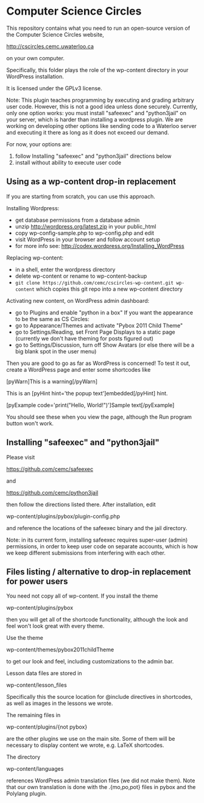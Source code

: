 Computer Science Circles
========================
This repository contains what you need to run an open-source
version of the Computer Science Circles website,

 http://cscircles.cemc.uwaterloo.ca

on your own computer.

Specifically, this folder plays the role of the wp-content
directory in your WordPress installation.

It is licensed under the GPLv3 license.

Note:
This plugin teaches programming by executing and grading
arbitrary user code. However, this is not a good idea unless
done securely. Currently, only one option works: you must
install "safeexec" and "python3jail" on your server, which
is harder than installing a wordpress plugin. We are working
on developing other options like sending code to a Waterloo
server and executing it there as long as it does not exceed
our demand.


For now, your options are:
 1. follow Installing "safeexec" and "python3jail" directions below
 2. install without ability to execute user code


Using as a wp-content drop-in replacement
-----------------------------------------
If you are starting from scratch, you can use this approach.

Installing Wordpress:
- get database permissions from a database admin
- unzip http://wordpress.org/latest.zip in your public_html
- copy wp-config-sample.php to wp-config.php and edit
- visit WordPress in your browser and follow account setup
- for more info see: http://codex.wordpress.org/Installing_WordPress

Replacing wp-content:
- in a shell, enter the wordpress directory
- delete wp-content or rename to wp-content-backup
- `git clone https://github.com/cemc/cscircles-wp-content.git wp-content`
  which copies this git repo into a new wp-content directory

Activating new content, on WordPress admin dashboard:
 - go to Plugins and enable "python in a box"
If you want the appearance to be the same as CS Circles:
 - go to Appearance/Themes and activate "Pybox 2011 Child Theme"
 - go to Settings/Reading, set Front Page Displays to a static page
   (currently we don't have theming for posts figured out)
 - go to Settings/Discussion, turn off Show Avatars
   (or else there will be a big blank spot in the user menu)

Then you are good to go as far as WordPress is concerned! To test
it out, create a WordPress page and enter some shortcodes like

[pyWarn]This is a warning[/pyWarn]

This is an [pyHint hint='the popup text']embedded[/pyHint] hint.

[pyExample code='print("Hello, World!")']Sample text[/pyExample]

You should see these when you view the page, although the Run program
button won't work.


Installing "safeexec" and "python3jail"
---------------------------------------
Please visit

 https://github.com/cemc/safeexec

and

 https://github.com/cemc/python3jail

then follow the directions listed there. After installation, edit

 wp-content/plugins/pybox/plugin-config.php

and reference the locations of the safeexec binary and the jail directory.

Note: in its current form, installing safeexec requires super-user (admin)
permissions, in order to keep user code on separate accounts, which is
how we keep different submissions from interfering with each other.


Files listing / alternative to drop-in replacement for power users
------------------------------------------------------------------
You need not copy all of wp-content. If you install the theme

 wp-content/plugins/pybox

then you will get all of the shortcode functionality, although
the look and feel won't look great with every theme.

Use the theme

 wp-content/themes/pybox2011childTheme

to get our look and feel, including customizations to the admin bar.

Lesson data files are stored in

 wp-content/lesson_files

Specifically this the source location for @include directives in
shortcodes, as well as images in the lessons we wrote.

The remaining files in

 wp-content/plugins/{not pybox}

are the other plugins we use on the main site. Some of them will
be necessary to display content we wrote, e.g. LaTeX shortcodes.

The directory

 wp-content/languages

references WordPress admin translation files (we did not make them).
Note that our own translation is done with the .{mo,po,pot} files
in pybox and the Polylang plugin.
